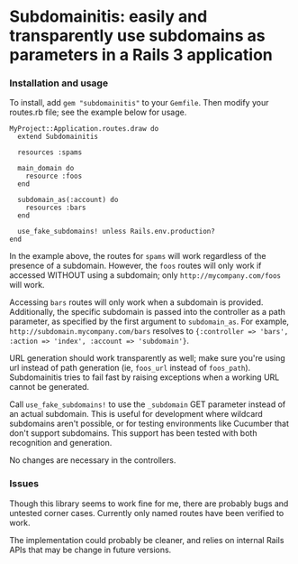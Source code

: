 # Subdomainitis: easily and transparently use subdomains as parameters in a Rails 3 application

### Installation and usage
To install, add `gem "subdomainitis"` to your `Gemfile`.  Then modify your routes.rb file; see the example below for usage.

    MyProject::Application.routes.draw do
      extend Subdomainitis
    
      resources :spams
    
      main_domain do
        resource :foos
      end
    
      subdomain_as(:account) do
        resources :bars
      end
    
      use_fake_subdomains! unless Rails.env.production?
    end

In the example above, the routes for `spams` will work regardless of the presence of a subdomain.  However, the `foos` routes will only work if accessed WITHOUT using a subdomain; only `http://mycompany.com/foos` will work.

Accessing `bars` routes will only work when a subdomain is provided.  Additionally, the specific subdomain is passed into the controller as a path parameter, as specified by the first argument to `subdomain_as`.  For example, `http://subdomain.mycompany.com/bars` resolves to `{:controller => 'bars', :action => 'index', :account => 'subdomain'}`.

URL generation should work transparently as well; make sure you're using url instead of path generation (ie, `foos_url` instead of `foos_path`).  Subdomainitis tries to fail fast by raising exceptions when a working URL cannot be generated.

Call `use_fake_subdomains!` to use the `_subdomain` GET parameter instead of an actual subdomain.  This is useful for development where wildcard subdomains aren't possible, or for testing environments like Cucumber that don't support subdomains.  This support has been tested with both recognition and generation.

No changes are necessary in the controllers.

### Issues
Though this library seems to work fine for me, there are probably bugs and untested corner cases.  Currently only named routes have been verified to work.

The implementation could probably be cleaner, and relies on internal Rails APIs that may be change in future versions.
